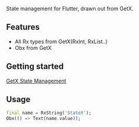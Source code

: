 <!--
This README describes the package. If you publish this package to pub.dev,
this README's contents appear on the landing page for your package.

For information about how to write a good package README, see the guide for
[writing package pages](https://dart.dev/guides/libraries/writing-package-pages).

For general information about developing packages, see the Dart guide for
[creating packages](https://dart.dev/guides/libraries/create-library-packages)
and the Flutter guide for
[developing packages and plugins](https://flutter.dev/developing-packages).
-->

State management for Flutter, drawn out from GetX.

## Features

- All Rx types from GetX(RxInt, RxList..)
- Obx from GetX

## Getting started

[GetX State Management](https://github.com/jonataslaw/getx#state-management)

## Usage

```dart
final name = RxString('StateX');
Obx(() => Text(name.value));
```